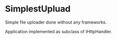 # SimplestUpluad
Simple file uploader done without any frameworks.

Application implemented as subclass of IHttpHandler.
